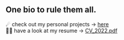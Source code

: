 ## One bio to rule them all.

☄ check out my personal projects -> [here](https://github.com/stars/DeltaNicola/lists/personal-projects)\
🧙‍♂️ have a look at my resume -> [CV_2022.pdf](https://github.com/DeltaNicola/DeltaNicola/files/9592129/Nicola.Meloni.CV.2022.pdf)
